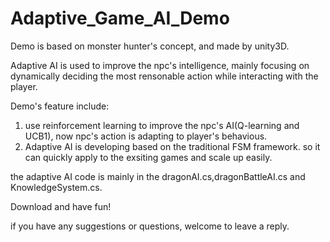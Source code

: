 # Adaptive_Game_AI_Demo

Demo is based on monster hunter's concept, and made by unity3D.

Adaptive AI is used to improve the npc's intelligence, mainly focusing on dynamically deciding the most rensonable action while interacting with the player.

Demo's feature include:

1. use reinforcement learning to improve the npc's AI(Q-learning and UCB1), now npc's action is adapting to player's behavious. 
2. Adaptive AI is developing based on the traditional FSM framework. so it can quickly apply to the exsiting games and scale up easily.

the adaptive AI code is mainly in the dragonAI.cs,dragonBattleAI.cs and KnowledgeSystem.cs.

Download and have fun!


if you have any suggestions or questions, welcome to leave a reply.
